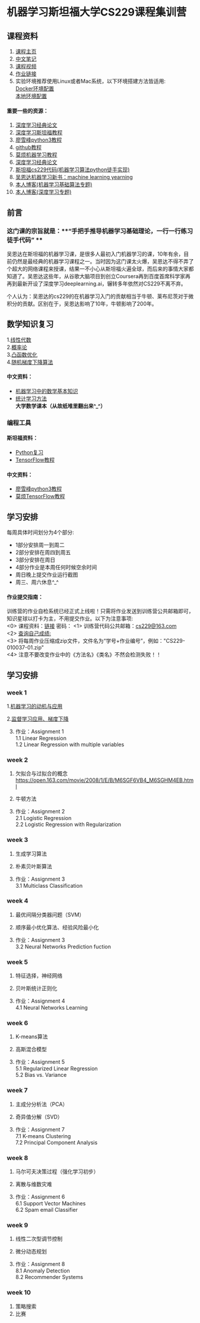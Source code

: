 # 机器学习斯坦福大学CS229课程集训营

## 课程资料
1. [课程主页](http://cs229.stanford.edu/)  
2. [中文笔记](https://github.com/learning511/cs229-learning-camp/tree/master/%E6%96%AF%E5%9D%A6%E7%A6%8F%E5%A4%A7%E5%AD%A6%E6%9C%BA%E5%99%A8%E5%AD%A6%E4%B9%A0%E8%AF%BE%E7%A8%8B%E5%AD%A6%E4%B9%A0%E7%AC%94%E8%AE%B0)  
3. [课程视频](http://open.163.com/special/opencourse/machinelearning.html)  
4. [作业链接](https://github.com/learning511/cs229-learning-camp/blob/master/assignments.md) 
5. 实验环境推荐使用Linux或者Mac系统，以下环境搭建方法皆适用:  
    [Docker环境配置](https://github.com/ufoym/deepo)  
    [本地环境配置](https://github.com/learning511/cs224n-learning-camp/blob/master/environment.md)


#### 重要一些的资源：
1. [深度学习经典论文](https://github.com/floodsung/Deep-Learning-Papers-Reading-Roadmap.git)
2. [深度学习斯坦福教程](http://deeplearning.stanford.edu/wiki/index.php/UFLDL%E6%95%99%E7%A8%8B)
3. [廖雪峰python3教程](https://www.liaoxuefeng.com/article/001432619295115c918a094d8954bd493037b03d27bf9a9000)
4. [github教程](https://www.liaoxuefeng.com/wiki/0013739516305929606dd18361248578c67b8067c8c017b000)
5. [莫烦机器学习教程](https://morvanzhou.github.io/tutorials)
6. [深度学习经典论文](https://github.com/floodsung/Deep-Learning-Papers-Reading-Roadmap.git)
7. [斯坦福cs229代码(机器学习算法python徒手实现)](https://github.com/nsoojin/coursera-ml-py.git)  
8. [吴恩达机器学习新书：machine learning yearning](https://github.com/AcceptedDoge/machine-learning-yearning-cn)  
9. [本人博客(机器学习基础算法专题)](https://blog.csdn.net/dukuku5038/article/details/82253966)  
10. [本人博客(深度学习专题)](https://blog.csdn.net/column/details/28693.html)  


## 前言 
### 这门课的宗旨就是：**“手把手推导机器学习基础理论，一行一行练习徒手代码” ** 

吴恩达在斯坦福的机器学习课，是很多人最初入门机器学习的课，10年有余，目前仍然是最经典的机器学习课程之一。当时因为这门课太火爆，吴恩达不得不弄了个超大的网络课程来授课，结果一不小心从斯坦福火遍全球，而后来的事情大家都知道了。吴恩达这些年，从谷歌大脑项目到创立Coursera再到百度首席科学家再再到最新开设了深度学习deeplearning.ai，辗转多年依然对CS229不离不弃。  

个人认为：吴恩达的cs229的在机器学习入门的贡献相当于牛顿、莱布尼茨对于微积分的贡献。区别在于，吴恩达影响了10年，牛顿影响了200年。

## 数学知识复习  
1.[线性代数](http://web.stanford.edu/class/cs224n/readings/cs229-linalg.pdf)  
2.[概率论](http://web.stanford.edu/class/cs224n/readings/cs229-prob.pdf)  
3.[凸函数优化](http://web.stanford.edu/class/cs224n/readings/cs229-cvxopt.pdf)  
4.[随机梯度下降算法](http://cs231n.github.io/optimization-1/)  

#### 中文资料：    
- [机器学习中的数学基本知识](https://www.cnblogs.com/steven-yang/p/6348112.html)  
- [统计学习方法](http://vdisk.weibo.com/s/vfFpMc1YgPOr)  
**大学数学课本（从故纸堆里翻出来^_^）**  

### 编程工具 
#### 斯坦福资料： 
- [Python复习](http://web.stanford.edu/class/cs224n/lectures/python-review.pdf)  
- [TensorFlow教程](https://github.com/open-source-for-science/TensorFlow-Course#why-use-tensorflow)  
#### 中文资料：
- [廖雪峰python3教程](https://www.liaoxuefeng.com/article/001432619295115c918a094d8954bd493037b03d27bf9a9000)  
- [莫烦TensorFlow教程](https://morvanzhou.github.io/tutorials/machine-learning/tensorflow/)

## 学习安排
每周具体时间划分为4个部分:  
- 1部分安排周一到周二  
- 2部分安排在周四到周五  
- 3部分安排在周日  
- 4部分作业是本周任何时候空余时间    
- 周日晚上提交作业运行截图  
- 周三、周六休息^_^  

#### 作业提交指南：  
 训练营的作业自检系统已经正式上线啦！只需将作业发送到训练营公共邮箱即可，知识星球以打卡为主，不用提交作业。以下为注意事项:  
<0> 课程资料：[链接]() 密码：
<1> 训练营代码公共邮箱：cs229@163.com  
<2> [查询自己成绩:]()  
<3> 将每周作业压缩成zip文件，文件名为“学号+作业编号”，例如："CS229-010037-01.zip"  
<4> 注意不要改变作业中的《方法名》《类名》不然会检测失败！！ 

## 学习安排
### week 1 
1.[机器学习的动机与应用](https://open.163.com/movie/2008/1/M/C/M6SGF6VB4_M6SGHFBMC.html)  

2.[监督学习应用、梯度下降](https://open.163.com/movie/2008/1/B/O/M6SGF6VB4_M6SGHJ9BO.html) 

3. 作业：Assignment 1  
   1.1 Linear Regression  
   1.2 Linear Regression with multiple variables  

### week 2
1.  欠拟合与过拟合的概念 https://open.163.com/movie/2008/1/E/B/M6SGF6VB4_M6SGHM4EB.html

2.  牛顿方法   

3.  作业：Assignment 2  
   2.1 Logistic Regression  
   2.2 Logistic Regression with Regularization
   
### week 3
1.  生成学习算法 

2.  朴素贝叶斯算法   

3. 作业：Assignment 3  
   3.1 Multiclass Classification  
   
### week 4
1.  最优间隔分类器问题（SVM）

2.  顺序最小优化算法、经验风险最小化   

3. 作业：Assignment 3  
   3.2 Neural Networks Prediction fuction  
   
### week 5
1.  特征选择，神经网络

2.  贝叶斯统计正则化   

3. 作业：Assignment 4  
  4.1 Neural Networks Learning
  
### week 6
1. K-means算法 

2. 高斯混合模型   

3. 作业：Assignment 5  
  5.1 Regularized Linear Regression  
  5.2 Bias vs. Variance  
  
### week 7
1. 主成分分析法（PCA）

2. 奇异值分解（SVD）

3. 作业：Assignment 7  
 7.1 K-means Clustering  
 7.2 Principal Component Analysis  
 
### week 8
1. 马尔可夫决策过程（强化学习初步）

2. 离散与维数灾难 

3. 作业：Assignment 6  
 6.1 Support Vector Machines  
 6.2 Spam email Classifier 
 
 ### week 9
1. 线性二次型调节控制

2. 微分动态规划   

4. 作业：Assignment 8  
 8.1 Anomaly Detection  
 8.2 Recommender Systems  
 
 ### week 10
 1. 策略搜索  
 2. 比赛


  

